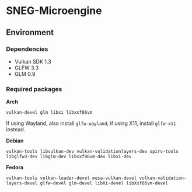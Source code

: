 # SNEG-Microengine

## Environment

### Dependencies

* Vulkan SDK 1.3
* GLFW 3.3
* GLM 0.9

### Required packages

**Arch**

`vulkan-devel glm libxi libxxf86vm`

If using Wayland, also install `glfw-wayland`; if using X11, install `glfw-x11` instead.

**Debian**

`vulkan-tools libvulkan-dev vulkan-validationlayers-dev spirv-tools libglfw3-dev libglm-dev libxxf86vm-dev libxi-dev`

**Fedora**

`vulkan-tools vulkan-loader-devel mesa-vulkan-devel vulkan-validation-layers-devel glfw-devel glm-devel libXi-devel libXxf86vm-devel`